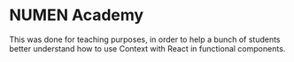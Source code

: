# NUMEN Academy

This was done for teaching purposes, in order to help a bunch of students better understand how to use Context with React in functional components. 
